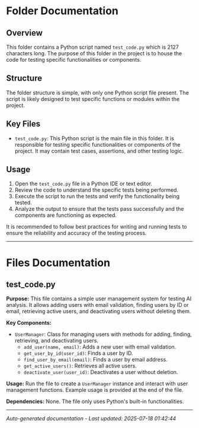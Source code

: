 # Folder Documentation

## Overview
This folder contains a Python script named `test_code.py` which is 2127 characters long. The purpose of this folder in the project is to house the code for testing specific functionalities or components.

## Structure
The folder structure is simple, with only one Python script file present. The script is likely designed to test specific functions or modules within the project.

## Key Files
- `test_code.py`: This Python script is the main file in this folder. It is responsible for testing specific functionalities or components of the project. It may contain test cases, assertions, and other testing logic.

## Usage
1. Open the `test_code.py` file in a Python IDE or text editor.
2. Review the code to understand the specific tests being performed.
3. Execute the script to run the tests and verify the functionality being tested.
4. Analyze the output to ensure that the tests pass successfully and the components are functioning as expected.

It is recommended to follow best practices for writing and running tests to ensure the reliability and accuracy of the testing process.

---

# Files Documentation

## test_code.py

**Purpose:** This file contains a simple user management system for testing AI analysis. It allows adding users with email validation, finding users by ID or email, retrieving active users, and deactivating users without deleting them.

**Key Components:**
- `UserManager`: Class for managing users with methods for adding, finding, retrieving, and deactivating users.
  - `add_user(name, email)`: Adds a new user with email validation.
  - `get_user_by_id(user_id)`: Finds a user by ID.
  - `find_user_by_email(email)`: Finds a user by email address.
  - `get_active_users()`: Retrieves all active users.
  - `deactivate_user(user_id)`: Deactivates a user without deletion.

**Usage:** Run the file to create a `UserManager` instance and interact with user management functions. Example usage is provided at the end of the file.

**Dependencies:** None. The file only uses Python's built-in functionalities.

---
*Auto-generated documentation - Last updated: 2025-07-18 01:42:44*
